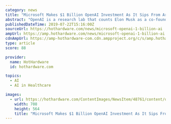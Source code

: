 ```yaml
---
category: news
title: "Microsoft Makes $1 Billion OpenAI Investment As It Sips From Artificial General Intelligence Holy Grail"
abstract: "OpenAI is a research lab that counts Elon Musk as a co-founder and has a mission to \"ensure that artificial general ... like climate change and advancing healthcare for patients."
publishedDateTime: 2019-07-22T15:16:00Z
sourceUrl: https://hothardware.com/news/microsoft-openai-1-billion-ai
ampUrl: https://amp.hothardware.com/news/microsoft-openai-1-billion-ai
cdnAmpUrl: https://amp-hothardware-com.cdn.ampproject.org/c/s/amp.hothardware.com/news/microsoft-openai-1-billion-ai
type: article
score: 88

provider:
  name: HotHardware
  id: hothardware.com

topics:
  - AI
  - AI in Healthcare

images:
  - url: https://hothardware.com/ContentImages/NewsItem/48761/content/openai_robotics.jpg
    width: 708
    height: 564
    title: "Microsoft Makes $1 Billion OpenAI Investment As It Sips From Artificial General Intelligence Holy Grail"
---
```

